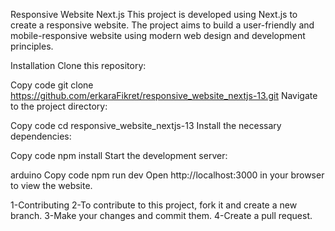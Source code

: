 Responsive Website Next.js
This project is developed using Next.js to create a responsive website. The project aims to build a user-friendly and mobile-responsive website using modern web design and development principles.

Installation
Clone this repository:

Copy code
git clone https://github.com/erkaraFikret/responsive_website_nextjs-13.git
Navigate to the project directory:

Copy code
cd responsive_website_nextjs-13
Install the necessary dependencies:

Copy code
npm install
Start the development server:

arduino
Copy code
npm run dev
Open http://localhost:3000 in your browser to view the website.

1-Contributing
2-To contribute to this project, fork it and create a new branch.
3-Make your changes and commit them.
4-Create a pull request.
